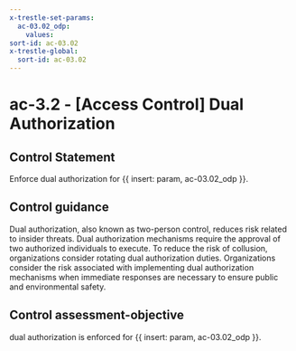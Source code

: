 ```yaml
---
x-trestle-set-params:
  ac-03.02_odp:
    values:
sort-id: ac-03.02
x-trestle-global:
  sort-id: ac-03.02
---
```


# ac-3.2 - \[Access Control\] Dual Authorization

## Control Statement

Enforce dual authorization for {{ insert: param, ac-03.02_odp }}.

## Control guidance

Dual authorization, also known as two-person control, reduces risk related to insider threats. Dual authorization mechanisms require the approval of two authorized individuals to execute. To reduce the risk of collusion, organizations consider rotating dual authorization duties. Organizations consider the risk associated with implementing dual authorization mechanisms when immediate responses are necessary to ensure public and environmental safety.

## Control assessment-objective

dual authorization is enforced for {{ insert: param, ac-03.02_odp }}.
